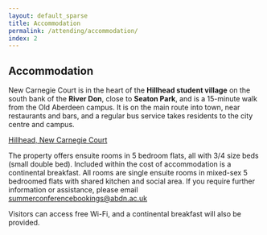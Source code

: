 ```yaml
---
layout: default_sparse
title: Accommodation
permalink: /attending/accommodation/
index: 2
---
```


## Accommodation

New Carnegie Court is in the heart of the **Hillhead student village** on the south bank of the **River Don**, close to **Seaton Park**, and is a 15-minute walk from the Old Aberdeen campus. It is on the main route into town, near restaurants and bars, and a regular bus service takes residents to the city centre and campus.

[Hillhead, New Carnegie Court](https://www.abdn.ac.uk/accommodation/our-accommodation/new-carnegie-court)

The property offers ensuite rooms in 5 bedroom flats, all with 3/4 size beds (small double bed). Included within the cost of accommodation is a continental breakfast. All rooms are single ensuite rooms in mixed-sex 5 bedroomed flats with shared kitchen and social area. If you require further information or assistance, please email [summerconferencebookings@abdn.ac.uk](mailto:summerconferencebookings@abdn.ac.uk)

Visitors can access free Wi-Fi, and a continental breakfast will also be provided.


<!-- 
The main accommodation for the {{ site.brand }} is provided by St Chad's College\*. At St Chad’s they pride themselves on their friendly, welcoming and attentive service.

{% include image.html post=page.path file="/assets/images/venue/st_chads_logo.png" format='width:50%' url="https://www.stchads.ac.uk" %}

Accommodation is situated in one of their historic houses on North Bailey, which are far older than their Georgian frontages suggest, some of which are approximately a 5 minute walk from the main college building and heading into town close to restaurants and bars.  Most houses have 3 floors which are accessible by stairs only.

All of their rooms are individual, clean, tastefully decorated and very often contain original features. Tea and coffee-making facilities are provided, as are towels, and rooms are en-suite.

Breakfast is served in the Moulsdale Hall from 08:00 – 09:30. A choice of Full English or Continental style breakfast is available. Their excellent chefs and friendly kitchen staff will be only too happy to help. 


{% include accommodation_carousel.html %}


<hr />

\* Please note the accommodation is subject to change depending on the availability of rooms and the number of attendees. The accommodation may alternatively be provided in alternative nearby venues.

\*\* Information is taken from St Chad's College website https://www.stchads.ac.uk/commercial/bed-breakfast/ and is subject to change. -->
